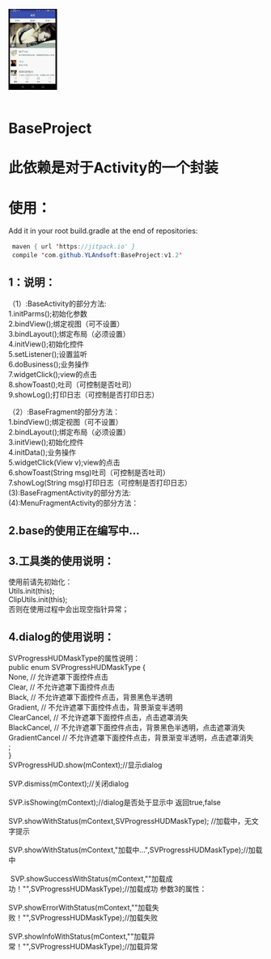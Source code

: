 
![image](https://github.com/YLAndsoft/BaseProject/blob/master/app/src/main/assets/demo1.gif)<br>
<br>
# BaseProject
此依赖是对于Activity的一个封装
=======
使用：
========
Add it in your root build.gradle at the end of repositories:<br>
```java
 maven { url 'https://jitpack.io' }
 compile 'com.github.YLAndsoft:BaseProject:v1.2'
```

1：说明：
-----
  （1）:BaseActivity的部分方法: <br>
      1.initParms();初始化参数<br>
      2.bindView();绑定视图（可不设置）<br>
      3.bindLayout();绑定布局（必须设置）<br>
      4.initView();初始化控件<br>
      5.setListener();设置监听<br>
      6.doBusiness();业务操作<br>
      7.widgetClick();view的点击<br>
      8.showToast();吐司（可控制是否吐司）<br>
      9.showLog();打印日志（可控制是否打印日志）<br>
    
  （2）:BaseFragment的部分方法：<br>
      1.bindView();绑定视图（可不设置）<br>
      2.bindLayout();绑定布局（必须设置）<br>
      3.initView();初始化控件<br>
      4.initData();业务操作<br>
      5.widgetClick(View v);view的点击<br>
      6.showToast(String msg)吐司（可控制是否吐司）<br>
      7.showLog(String msg)打印日志（可控制是否打印日志）<br>
   (3):BaseFragmentActivity的部分方法:<br>
   (4):MenuFragmentActivity的部分方法：<br>
   
2.base的使用正在编写中...<br>
-----
3.工具类的使用说明：<br>
----
  使用前请先初始化：<br>
  Utils.init(this);<br>
  ClipUtils.init(this);<br>
  否则在使用过程中会出现空指针异常；<br>
  
4.dialog的使用说明：<br>
----  
SVProgressHUDMaskType的属性说明：<br>
  public enum SVProgressHUDMaskType {<br>
        None,  // 允许遮罩下面控件点击<br>
        Clear,     // 不允许遮罩下面控件点击<br>
        Black,     // 不允许遮罩下面控件点击，背景黑色半透明<br>
        Gradient,   // 不允许遮罩下面控件点击，背景渐变半透明<br>
        ClearCancel,     // 不允许遮罩下面控件点击，点击遮罩消失<br>
        BlackCancel,     // 不允许遮罩下面控件点击，背景黑色半透明，点击遮罩消失<br>
        GradientCancel   // 不允许遮罩下面控件点击，背景渐变半透明，点击遮罩消失<br>
        ;<br>
    }<br>
  SVProgressHUD.show(mContext);//显示dialog<br>
  <br>
  SVP.dismiss(mContext);//关闭dialog<br>
  <br>
  SVP.isShowing(mContext);//dialog是否处于显示中 返回true,false<br>
  <br>
  SVP.showWithStatus(mContext,SVProgressHUDMaskType); //加载中，无文字提示<br>
  <br>
  SVP.showWithStatus(mContext,"加载中...",SVProgressHUDMaskType);//加载中<br>
  <br>
  SVP.showSuccessWithStatus(mContext,""加载成功！"",SVProgressHUDMaskType);//加载成功 参数3的属性：<br>
  <br>
  SVP.showErrorWithStatus(mContext,""加载失败！"",SVProgressHUDMaskType);//加载失败<br>
  <br>
  SVP.showInfoWithStatus(mContext,""加载异常！"",SVProgressHUDMaskType);//加载异常<br>
  <br>


